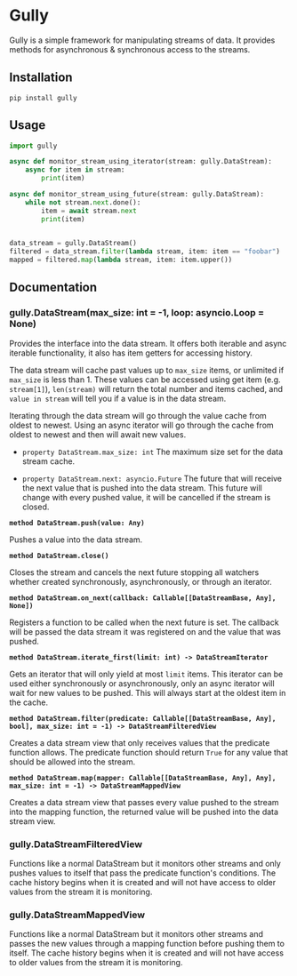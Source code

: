 # Gully

Gully is a simple framework for manipulating streams of data. It provides methods for asynchronous & synchronous access to the streams.

## Installation
```shell
pip install gully
```

## Usage
```python
import gully

async def monitor_stream_using_iterator(stream: gully.DataStream):
    async for item in stream:
        print(item)

async def monitor_stream_using_future(stream: gully.DataStream):
    while not stream.next.done():
        item = await stream.next
        print(item)
        

data_stream = gully.DataStream()
filtered = data_stream.filter(lambda stream, item: item == "foobar")
mapped = filtered.map(lambda stream, item: item.upper())
```
## Documentation

### gully.DataStream(max_size: int = -1, loop: asyncio.Loop = None)

Provides the interface into the data stream. It offers both iterable and async iterable functionality, it also has item getters for accessing history. 

The data stream will cache past values up to `max_size` items, or unlimited if `max_size` is less than 1. These values can be accessed using get item (e.g. `stream[1]`), `len(stream)` will return the total number and items cached, and `value in stream` will tell you if a value is in the data stream.

Iterating through the data stream will go through the value cache from oldest to newest. Using an async iterator will go through the cache from oldest to newest and then will await new values.

- `property DataStream.max_size: int` The maximum size set for the data stream cache.

- `property DataStream.next: asyncio.Future` The future that will receive the next value that is pushed into the data stream. This future will change with every pushed value, it will be cancelled if the stream is closed. 

**`method DataStream.push(value: Any)`**

Pushes a value into the data stream.

**`method DataStream.close()`**

Closes the stream and cancels the next future stopping all watchers whether created synchronously, asynchronously, or through an iterator.

**`method DataStream.on_next(callback: Callable[[DataStreamBase, Any], None])`**

Registers a function to be called when the next future is set. The callback will be passed the data stream it was registered on and the value that was pushed.

**`method DataStream.iterate_first(limit: int) -> DataStreamIterator`**

Gets an iterator that will only yield at most `limit` items. This iterator can be used either synchronously or asynchronously, only an async iterator will wait for new values to be pushed. This will always start at the oldest item in the cache.

**`method DataStream.filter(predicate: Callable[[DataStreamBase, Any], bool], max_size: int = -1) -> DataStreamFilteredView`**

Creates a data stream view that only receives values that the predicate function allows. The predicate function should return `True` for any value that should be allowed into the stream.

**`method DataStream.map(mapper: Callable[[DataStreamBase, Any], Any], max_size: int = -1) -> DataStreamMappedView`**

Creates a data stream view that passes every value pushed to the stream into the mapping function, the returned value will be pushed into the data stream view.

### gully.DataStreamFilteredView

Functions like a normal DataStream but it monitors other streams and only pushes values to itself that pass the predicate function's conditions. The cache history begins when it is created and will not have access to older values from the stream it is monitoring.

### gully.DataStreamMappedView

Functions like a normal DataStream but it monitors other streams and passes the new values through a mapping function before pushing them to itself. The cache history begins when it is created and will not have access to older values from the stream it is monitoring.
